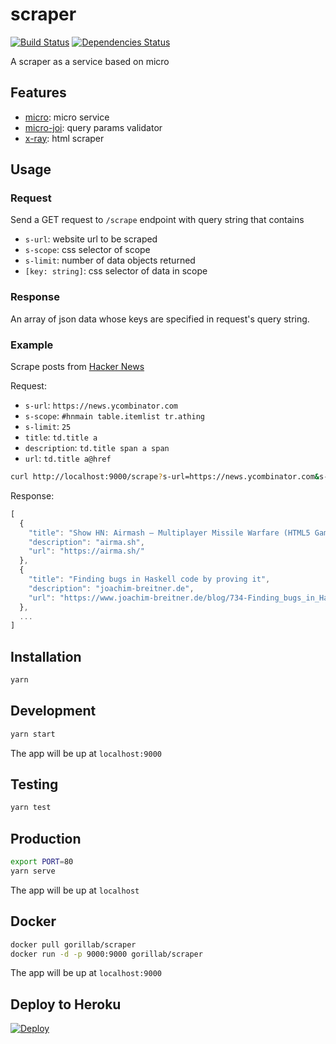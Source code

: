 # scraper

[![Build Status](https://img.shields.io/travis/gorillab/scraper.svg)](https://travis-ci.org/gorillab/scraper)
[![Dependencies Status](https://img.shields.io/david/gorillab/scraper.svg)](https://github.com/gorillab/scraper)

A scraper as a service based on micro

## Features

- [micro](https://github.com/zeit/micro): micro service
- [micro-joi](https://github.com/stearm/micro-joi): query params validator
- [x-ray](https://github.com/matthewmueller/x-ray): html scraper

## Usage

### Request

Send a GET request to `/scrape` endpoint with query string that contains

- `s-url`: website url to be scraped
- `s-scope`: css selector of scope
- `s-limit`: number of data objects returned
- `[key: string]`: css selector of data in scope

### Response

An array of json data whose keys are specified in request's query string.

### Example

Scrape posts from [Hacker News](https://news.ycombinator.com)

Request:
- `s-url`: `https://news.ycombinator.com`
- `s-scope`: `#hnmain table.itemlist tr.athing`
- `s-limit`: `25`
- `title`: `td.title a`
- `description`: `td.title span a span`
- `url`: `td.title a@href`

```bash
curl http://localhost:9000/scrape?s-url=https://news.ycombinator.com&s-scope=%23hnmain table.itemlist tr.athing&title=td.title a&description=td.title span a span&url=td.title a@href
```

Response:

```javascript
[
  {
    "title": "Show HN: Airmash – Multiplayer Missile Warfare (HTML5 Game)",
    "description": "airma.sh",
    "url": "https://airma.sh/"
  },
  {
    "title": "Finding bugs in Haskell code by proving it",
    "description": "joachim-breitner.de",
    "url": "https://www.joachim-breitner.de/blog/734-Finding_bugs_in_Haskell_code_by_proving_it"
  },
  ...
]
```

## Installation

```bash
yarn
```

## Development

```bash
yarn start
```

The app will be up at `localhost:9000`

## Testing

```bash
yarn test
```

## Production

```bash
export PORT=80
yarn serve
```

The app will be up at `localhost`

## Docker

```bash
docker pull gorillab/scraper
docker run -d -p 9000:9000 gorillab/scraper
```

The app will be up at `localhost:9000`

## Deploy to Heroku

[![Deploy](https://www.herokucdn.com/deploy/button.svg)](https://heroku.com/deploy)
